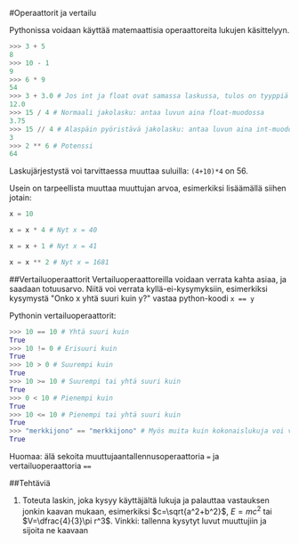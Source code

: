 #Operaattorit ja vertailu

Pythonissa voidaan käyttää matemaattisia operaattoreita lukujen käsittelyyn. 

```python
>>> 3 + 5
8
>>> 10 - 1
9
>>> 6 * 9
54
>>> 3 + 3.0 # Jos int ja float ovat samassa laskussa, tulos on tyyppiä float
12.0
>>> 15 / 4 # Normaali jakolasku: antaa luvun aina float-muodossa
3.75
>>> 15 // 4 # Alaspäin pyöristävä jakolasku: antaa luvun aina int-muodossa
3
>>> 2 ** 6 # Potenssi
64
```
Laskujärjestystä voi tarvittaessa muuttaa suluilla: `(4+10)*4` on 56.

Usein on tarpeellista muuttaa muuttujan arvoa, esimerkiksi lisäämällä siihen jotain:
```python
x = 10

x = x * 4 # Nyt x = 40

x = x + 1 # Nyt x = 41

x = x ** 2 # Nyt x = 1681
```

##Vertailuoperaattorit
Vertailuoperaattoreilla voidaan verrata kahta asiaa, ja saadaan totuusarvo. Niitä voi verrata kyllä-ei-kysymyksiin, esimerkiksi kysymystä "Onko x yhtä suuri kuin y?" vastaa python-koodi `x == y`

Pythonin vertailuoperaattorit:
```python
>>> 10 == 10 # Yhtä suuri kuin
True
>>> 10 != 0 # Erisuuri kuin
True
>>> 10 > 0 # Suurempi kuin
True
>>> 10 >= 10 # Suurempi tai yhtä suuri kuin
True
>>> 0 < 10 # Pienempi kuin
True
>>> 10 <= 10 # Pienempi tai yhtä suuri kuin
True
>>> "merkkijono" == "merkkijono" # Myös muita kuin kokonaislukuja voi verrata
True
```

Huomaa: älä sekoita muuttujaantallennusoperaattoria `=` ja vertailuoperaattoria `==`

##Tehtäviä
1. Toteuta laskin, joka kysyy käyttäjältä lukuja ja palauttaa vastauksen jonkin kaavan mukaan, esimerkiksi $c=\sqrt{a^2+b^2}$, $E=mc^2$ tai $V=\dfrac{4}{3}\pi r^3$. Vinkki: tallenna kysytyt luvut muuttujiin ja sijoita ne kaavaan

